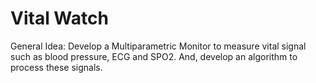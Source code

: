# Vital Watch
General Idea: Develop a Multiparametric Monitor to measure vital signal such as blood pressure, ECG and SPO2. 
And, develop an algorithm to process these signals.
